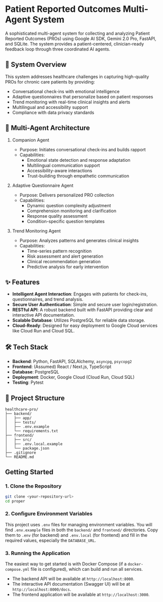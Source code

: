 # Patient Reported Outcomes Multi-Agent System
A sophisticated multi-agent system for collecting and analyzing Patient Reported Outcomes (PROs) using Google AI SDK, Gemini 2.0 Pro, FastAPI, and SQLite. The system provides a patient-centered, clinician-ready feedback loop through three coordinated AI agents.

## 🏥 System Overview
This system addresses healthcare challenges in capturing high-quality PROs for chronic care patients by providing:

* Conversational check-ins with emotional intelligence
* Adaptive questionnaires that personalize based on patient responses
* Trend monitoring with real-time clinical insights and alerts
* Multilingual and accessibility support
* Compliance with data privacy standards

## 🤖 Multi-Agent Architecture
1. Companion Agent
    * Purpose: Initiates conversational check-ins and builds rapport
    * Capabilities:
        * Emotional state detection and response adaptation
        * Multilingual communication support
        * Accessibility-aware interactions
        * Trust-building through empathetic communication

2. Adaptive Questionnaire Agent
    * Purpose: Delivers personalized PRO collection
    * Capabilities:
        * Dynamic question complexity adjustment
        * Comprehension monitoring and clarification
        * Response quality assessment
        * Condition-specific question templates

3. Trend Monitoring Agent
    * Purpose: Analyzes patterns and generates clinical insights
    * Capabilities:
        * Time-series pattern recognition
        * Risk assessment and alert generation
        * Clinical recommendation generation
        * Predictive analysis for early intervention

## ✨ Features

-   **Intelligent Agent Interaction**: Engages with patients for check-ins, questionnaires, and trend analysis.
-   **Secure User Authentication**: Simple and secure user login/registration.
-   **RESTful API**: A robust backend built with FastAPI providing clear and interactive API documentation.
-   **Scalable Database**: Utilizes PostgreSQL for reliable data storage.
-   **Cloud-Ready**: Designed for easy deployment to Google Cloud services like Cloud Run and Cloud SQL.

## 🛠️ Tech Stack

-   **Backend**: Python, FastAPI, SQLAlchemy, `asyncpg`, `psycopg2`
-   **Frontend**: (Assumed) React / Next.js, TypeScript
-   **Database**: PostgreSQL
-   **Deployment**: Docker, Google Cloud (Cloud Run, Cloud SQL)
-   **Testing**: Pytest

## 📂 Project Structure

```
healthcare-pro/
├── backend/
│   ├── app/
│   ├── tests/
│   ├── .env.example
│   └── requirements.txt
├── frontend/
│   ├── src/
│   ├── .env.local.example
│   └── package.json
├── .gitignore
└── README.md
```

## Getting Started

### 1. Clone the Repository

```bash
git clone <your-repository-url>
cd proper
```

### 2. Configure Environment Variables

This project uses `.env` files for managing environment variables. You will find `.env.example` files in both the `backend/` and `frontend/` directories. Copy them to `.env` (for backend) and `.env.local` (for frontend) and fill in the required values, especially the `DATABASE_URL`.

### 3. Running the Application

The easiest way to get started is with Docker Compose (if a `docker-compose.yml` file is configured), which can build and run all services.

-   The backend API will be available at `http://localhost:8000`.
-   The interactive API documentation (Swagger UI) will be at `http://localhost:8000/docs`.
-   The frontend application will be available at `http://localhost:3000`.


